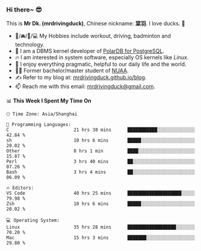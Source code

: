### Hi there~ 😎

This is **Mr Dk. (mrdrivingduck)**, Chinese nickname: **棠羽**. I love ducks. 🦆

- 💪/🚘/🏸/💻 My Hobbies include workout, driving, badminton and technology.
- 🍊 I am a DBMS kernel developer of [PolarDB for PostgreSQL](https://github.com/ApsaraDB/PolarDB-for-PostgreSQL).
- 🔥 I am interested in system software, especially OS kernels like *Linux*.
- 🔧 I enjoy everything pragmatic, helpful to our daily life and the world.
- 👨‍🎓 Former bachelor/master student of [NUAA](https://en.wikipedia.org/wiki/Nanjing_University_of_Aeronautics_and_Astronautics).
- ✍ Refer to my blog at: [mrdrivingduck.github.io/blog](https://mrdrivingduck.github.io/blog/).
- 📫 Reach me with this email: [mrdrivingduck@gmail.com](mailto:mrdrivingduck@gmail.com).

<!--START_SECTION:waka-->
📊 **This Week I Spent My Time On** 

```text
🕑︎ Time Zone: Asia/Shanghai

💬 Programming Languages: 
C                        21 hrs 38 mins      ███████████░░░░░░░░░░░░░░   42.84 % 
sh                       10 hrs 6 mins       █████░░░░░░░░░░░░░░░░░░░░   20.02 % 
Other                    8 hrs 1 min         ████░░░░░░░░░░░░░░░░░░░░░   15.87 % 
Perl                     3 hrs 40 mins       ██░░░░░░░░░░░░░░░░░░░░░░░   07.26 % 
Bash                     3 hrs 4 mins        ██░░░░░░░░░░░░░░░░░░░░░░░   06.09 % 

🔥 Editors: 
VS Code                  40 hrs 25 mins      ████████████████████░░░░░   79.98 % 
Zsh                      10 hrs 6 mins       █████░░░░░░░░░░░░░░░░░░░░   20.02 % 

💻 Operating System: 
Linux                    35 hrs 28 mins      ██████████████████░░░░░░░   70.20 % 
Mac                      15 hrs 3 mins       ███████░░░░░░░░░░░░░░░░░░   29.80 % 
```


<!--END_SECTION:waka-->

<!-- ![Mr Dk.'s GitHub Stats](https://github-readme-stats.vercel.app/api?username=mrdrivingduck&count_private&show_icons=true&theme=buefy) -->

<!-- ![Most Used Languages](https://github-readme-stats.vercel.app/api/top-langs/?username=mrdrivingduck&exclude_repo=mips32-CPU,snort-tcp-socket&theme=buefy&layout=compact&langs_count=10) -->


<!--
**mrdrivingduck/mrdrivingduck** is a ✨ _special_ ✨ repository because its `README.md` (this file) appears on your GitHub profile.

Here are some ideas to get you started:

- 🔭 I’m currently working on ...
- 🌱 I’m currently learning ...
- 👯 I’m looking to collaborate on ...
- 🤔 I’m looking for help with ...
- 💬 Ask me about ...
- 📫 How to reach me: ...
- 😄 Pronouns: ...
- ⚡ Fun fact: ...
-->
